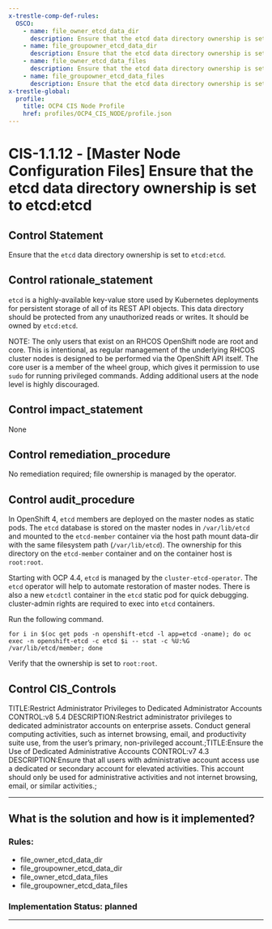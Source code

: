 ```yaml
---
x-trestle-comp-def-rules:
  OSCO:
    - name: file_owner_etcd_data_dir
      description: Ensure that the etcd data directory ownership is set to root:root
    - name: file_groupowner_etcd_data_dir
      description: Ensure that the etcd data directory ownership is set to root:root
    - name: file_owner_etcd_data_files
      description: Ensure that the etcd data directory ownership is set to root:root
    - name: file_groupowner_etcd_data_files
      description: Ensure that the etcd data directory ownership is set to root:root
x-trestle-global:
  profile:
    title: OCP4 CIS Node Profile
    href: profiles/OCP4_CIS_NODE/profile.json
---
```


# CIS-1.1.12 - \[Master Node Configuration Files\] Ensure that the etcd data directory ownership is set to etcd:etcd

## Control Statement

Ensure that the `etcd` data directory ownership is set to `etcd:etcd`.

## Control rationale_statement

`etcd` is a highly-available key-value store used by Kubernetes deployments for persistent storage of all of its REST API objects. This data directory should be protected from any unauthorized reads or writes. It should be owned by `etcd:etcd`.

NOTE: The only users that exist on an RHCOS OpenShift node are root and core. This is intentional, as regular management of the underlying RHCOS cluster nodes is designed to be performed via the OpenShift API itself. The core user is a member of the wheel group, which gives it permission to use `sudo` for running privileged commands. Adding additional users at the node level is highly discouraged.

## Control impact_statement

None

## Control remediation_procedure

No remediation required; file ownership is managed by the operator.

## Control audit_procedure

In OpenShift 4, `etcd` members are deployed on the master nodes as static pods. The `etcd` database is stored on the master nodes in `/var/lib/etcd` and mounted to the `etcd-member` container via the host path mount data-dir with the same filesystem path (`/var/lib/etcd`). The ownership for this directory on the `etcd-member` container and on the container host is `root:root`. 

Starting with OCP 4.4, `etcd` is managed by the `cluster-etcd-operator`. The `etcd` operator will help to automate restoration of master nodes. There is also a new `etcdctl` container in the `etcd` static pod for quick debugging. cluster-admin rights are required to exec into `etcd` containers.

Run the following command.

```
for i in $(oc get pods -n openshift-etcd -l app=etcd -oname); do oc exec -n openshift-etcd -c etcd $i -- stat -c %U:%G /var/lib/etcd/member; done
```

Verify that the ownership is set to `root:root`.

## Control CIS_Controls

TITLE:Restrict Administrator Privileges to Dedicated Administrator Accounts CONTROL:v8 5.4 DESCRIPTION:Restrict administrator privileges to dedicated administrator accounts on enterprise assets. Conduct general computing activities, such as internet browsing, email, and productivity suite use, from the user’s primary, non-privileged account.;TITLE:Ensure the Use of Dedicated Administrative Accounts CONTROL:v7 4.3 DESCRIPTION:Ensure that all users with administrative account access use a dedicated or secondary account for elevated activities. This account should only be used for administrative activities and not internet browsing, email, or similar activities.;

______________________________________________________________________

## What is the solution and how is it implemented?

<!-- For implementation status enter one of: implemented, partial, planned, alternative, not-applicable -->

<!-- Note that the list of rules under ### Rules: is read-only and changes will not be captured after assembly to JSON -->

<!-- Add control implementation description here for control: CIS-1.1.12 -->

### Rules:

  - file_owner_etcd_data_dir
  - file_groupowner_etcd_data_dir
  - file_owner_etcd_data_files
  - file_groupowner_etcd_data_files

### Implementation Status: planned

______________________________________________________________________
